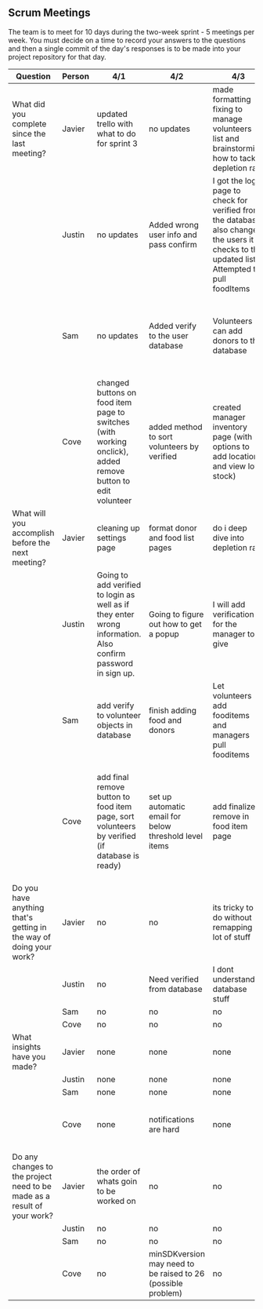 ## Scrum Meetings
The team is to meet for 10 days during the two-week sprint - 5 meetings per week. You must decide on a time to record your answers to the questions and then a single commit of the day's responses is to be made into your project repository for that day.

Question    |          Person                                             | 4/1 | 4/2 | 4/3 | 4/4 | 4/5 | 4/7 | 4/8 | 4/9 | 4/10 | 4/11 |
------------|---------------------------------------------------------------------|-----|-----|-----|-----|-----|-----|-----|----|-----|-----|                                                              
| What did you complete since the last meeting? | Javier |updated trello with what to do for sprint 3 | no updates | made formatting fixing to manage volunteers list and brainstorming how to tackle depletion rate | worked on donor page and tested it | no updates | no updates | fixed bugs that were causing crashes | allowed duplicates on database and started depletion rate | no updates |  depletion rate is now complete |
|            | Justin | no updates | Added wrong user info and pass confirm | I got the login page to check for verified from the database, also changed the users it checks to the updated list. Attempted to pull foodItems | no updates | link verify to database | no updates | Helped with the bugs, created and almost completed set threshold page | no updates | Gave functionality to the pick button | no updates |
|            | Sam | no updates | Added verify to the user database | Volunteers can add donors to the database | no updates | help cove debug a db pull | inventory page is connected to db; fooditems can be added to the db | no updates | no updates | no updates | added locations to the database |
|            | Cove | changed buttons on food item page to switches (with working onclick), added remove button to edit volunteer | added method to sort volunteers by verified | created manager inventory page (with options to add locations and view low stock) | added finalize remove button to fooditem page and edit volunteer page, wrote script to send email with expiring/below threshold foods (db pull dosnt work) | debug db pull | no updates | started pick a csv file process, helped add unverified banner to manage volunteers page | add csv to db | remove volunteer, edit profile and forgot info are now hooked up to db |  update depletion rate every day at midnight, added bad app icon, disabled back button on hub pages |
| What will you accomplish before the next meeting? | Javier | cleaning up settings page | format donor and food list pages | do i deep dive into depletion rate | depletion rate? | keep working on depletion rate | no updates | do locations | depletion rate | no updates | maybe mind back buttons to go back to sign up page |
|            | Justin |Going to add verified to login as well as if they enter wrong information. Also confirm password in sign up. | Going to figure out how to get a popup | I will add verification for the manager to give | no updates | no updates | no updates | Going to work on the pick buttons on the add donor to the add food page | no updates | Going to figure out how to send the donor to the previous page | no updates
|            | Sam | add verify to volunteer objects in database | finish adding food and donors | Let volunteers add fooditems and managers pull fooditems | no updates | no updates | keep connecting stuff to firebase | no updates | no updates | no updates | work with javier to finish the locations stuff
|            | Cove | add final remove button to food item page, sort volunteers by verified (if database is ready) | set up automatic email for below threshold level items | add finalize remove in food item page | fix above db pull, probably some other stuff | further brainstorm depletion rate | no updates | finish csv upload process | determine in 401 tomorrow | make app icon, find something more important to do | fix isExpired (once addFood enforces expiration date format), probably something else more important |
| Do you have anything that's getting in the way of doing your work? | Javier | no | no | its tricky to do without remapping a lot of stuff | no | no | no | no | no | no | no |
|            | Justin | no | Need verified from database | I dont understand database stuff | no | no | no | need to know how to push to database | no | Error thrown and I don't know why | no |
|            | Sam | no | no | no | no | no | no | no | no | no | no |
|            | Cove | no | no | no | db pulls | no | no | no | no | no | no |
| What insights have you made? | Javier | none | none | none | none | none | none | understand databases more | database stuff | none | none |
|            | Justin | none | none | none | none | none | none | none | none | none | none | 
|            | Sam | none | none | none | none | none | none | none | none | none | none |
|            | Cove | none | notifications are hard | none | android calendar | none | none | slow internet makes firebase crash | pushing to db | none | none |
| Do any changes to the project need to be made as a result of your work? | Javier | the order of whats goin to be worked on | no | no | no | no | no | how database will handle duplicates | no | no | no |
|            | Justin | no | no | no | no | no | no | no | no | no | no |
|            | Sam | no | no | no | no | no | no | no | no | no |  no |
|            | Cove | no | minSDKversion may need to be raised to 26 (possible problem) | no | no | no | no | no | no | no | addFood has to enforce exprDate format |
